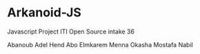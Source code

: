 # Arkanoid-JS
 Javascript Project
 ITI Open Source intake 36

 Abanoub Adel
 Hend Abo Elmkarem
 Menna Okasha
 Mostafa Nabil
